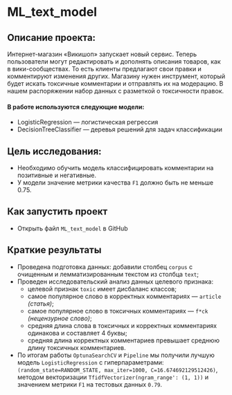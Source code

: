 # ML_text_model

## Описание проекта:

Интернет-магазин «Викишоп» запускает новый сервис. Теперь пользователи могут редактировать и дополнять описания товаров, как в вики-сообществах. То есть клиенты предлагают свои правки и комментируют изменения других. Магазину нужен инструмент, который будет искать токсичные комментарии и отправлять их на модерацию. В нашем распоряжении набор данных с разметкой о токсичности правок.

#### В работе используются следующие модели:

- LogisticRegression — логистическая регрессия
- DecisionTreeClassifier  — деревья решений для задач классификации
  
## Цель исследования:

- Необходимо обучить модель классифицировать комментарии на позитивные и негативные. 
- У модели значение метрики качества `F1` должно быть не меньше 0.75.

## Как запустить проект

- Открыть файл `ML_text_model` в GitHub
  

## Краткие результаты

- Проведена подготовка данных: добавили столбец `corpus` с очищенным и лемматизированным текстом из столбца `text`;
- Проведен исследовательский анализ данных целевого признака:
    - целевой признак `toxic` имеет дисбаланс классов;
    - самое популярное слово в корректных комментариях — `article` *(статья)*;
    - самое популярное слово в токсичных комментариях — `f*ck` *(нецензурное слово)*;
    - средняя длина слова в токсичных и корректных комментариях одинакова и составляет 4 буквы;
    - средняя длина корректных комментариев превышает среднюю длину токсичных комментариев.
- По итогам работы `OptunaSearchCV` и `Pipeline` мы получили лучшую модель `LogisticRegression` с гиперпараметрами: `(random_state=RANDOM_STATE, max_iter=1000, C=16.674692129512426)`, методом векторизации `TfidfVectorizer(ngram_range': (1, 1))` и значением метрики `F1` на тестовых данных `0.79`.
